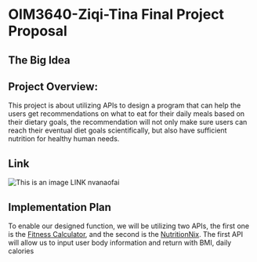 # OIM3640-Ziqi-Tina Final Project Proposal

## The Big Idea
## Project Overview:
This project is about utilizing APIs to design a program that can help the users get recommendations on what to eat for their daily meals based on their dietary goals, the recommendation will not only make sure users can reach their eventual diet goals scientifically, but also have sufficient nutrition for healthy human needs. 

## Link
![This is an image](https://www.synopsys.com/blogs/software-security/wp-content/uploads/2017/03/agile-development.jpg)
LINK
nvanaofai

## Implementation Plan
To enable our designed function, we will be utilizing two APIs, the first one is the [Fitness Calculator](https://rapidapi.com/malaaddincelik/api/fitness-calculator), and the second is the [NutritionNix](https://www.nutritionix.com/). The first API will allow us to input user body information and return with BMI, daily calories 
